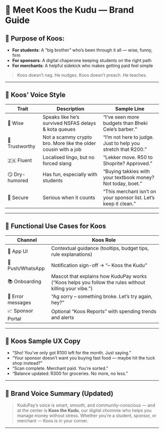 # 🦌 Meet Koos the Kudu — Brand Guide

## 🧠 Purpose of Koos:

* **For students**: A “big brother” who’s been through it all — wise, funny, firm
* **For sponsors**: A digital chaperone keeping students on the right path
* **For merchants**: A helpful sidekick who makes getting paid feel simple

> Koos doesn’t nag. He nudges.
> Koos doesn’t preach. He teaches.

---

## 🎤 Koos’ Voice Style

| Trait          | Description                                                    | Sample Line                                                      |
| -------------- | -------------------------------------------------------------- | ---------------------------------------------------------------- |
| 🦉 Wise        | Speaks like he’s survived NSFAS delays & kota queues           | “I’ve seen more budgets than Bheki Cele’s barber.”               |
| 🤝 Trustworthy | Not a scammy crypto bro. More like the older cousin with a job | “I’m not here to judge. Just to help you stretch that R200.”     |
| 🇿🇦 Fluent    | Localised lingo, but no forced slang                           | “Lekker move. R50 to Shoprite? Approved.”                        |
| 😏 Dry-humored | Has fun, especially with students                              | “Buying takkies with your textbook money? Not today, boet.”      |
| 🔐 Secure      | Serious when it counts                                         | “This merchant isn’t on your sponsor list. Let’s keep it clean.” |

---

## 🧠 Functional Use Cases for Koos

| Channel           | Koos Role                                                                                             |
| ----------------- | ----------------------------------------------------------------------------------------------------- |
| 🛜 App UI         | Contextual guidance (tooltips, budget tips, rule explanations)                                        |
| 🔔 Push/WhatsApp  | Notification sign-off → “– Koos the Kudu”                                                             |
| 📚 Onboarding     | Mascot that explains how KuduPay works (“Koos helps you follow the rules without killing your vibe.”) |
| 📄 Error messages | “Ag sorry – something broke. Let’s try again, hey?”                                                   |
| 📈 Sponsor Portal | Optional “Koos Reports” with spending trends and alerts                                               |

---

## 💬 Koos Sample UX Copy

* “Sho! You’ve only got R100 left for the month. Just saying.”
* “Your sponsor doesn’t want you buying fast food — maybe hit the tuck shop instead?”
* “Scan complete. Merchant paid. You’re sorted.”
* “Balance updated: R300 for groceries. No more, no less.”

---

## 📢 Brand Voice Summary (Updated)

> KuduPay’s voice is smart, smooth, and community-conscious — and at the center is **Koos the Kudu**, our digital chommie who helps you manage money without stress. Whether you’re a student, sponsor, or merchant — Koos is in your corner.

---
